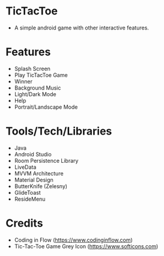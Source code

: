# TicTacToe
  - A simple android game with other interactive features.

# Features
  - Splash Screen
  - Play TicTacToe Game
  - Winner
  - Background Music
  - Light/Dark Mode
  - Help
  - Portrait/Landscape Mode
  
 # Tools/Tech/Libraries
  - Java
  - Android Studio
  - Room Persistence Library
  - LiveData
  - MVVM Architecture
  - Material Design
  - ButterKnife (Zelesny)
  - GlideToast
  - ResideMenu
 
 # Credits
  - Coding in Flow (https://www.codinginflow.com)
  - Tic-Tac-Toe Game Grey Icon (https://www.softicons.com)
